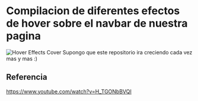 # Compilacion de diferentes efectos de hover sobre el navbar de nuestra pagina
![Hover Effects Cover]('')
Supongo que este repositorio ira creciendo cada vez mas y mas :)



## Referencia 
https://www.youtube.com/watch?v=H_TGONbBVQI
